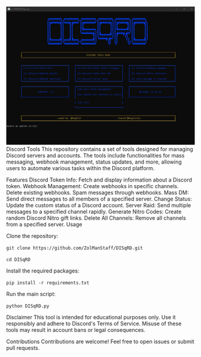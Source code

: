 ![Cover Image](https://github.com/ZolManStaff/DISqRD/blob/main/PHOTO.jpg)
Discord Tools
This repository contains a set of tools designed for managing Discord servers and accounts. The tools include functionalities for mass messaging, webhook management, status updates, and more, allowing users to automate various tasks within the Discord platform.

Features
Discord Token Info: Fetch and display information about a Discord token.
Webhook Management:
Create webhooks in specific channels.
Delete existing webhooks.
Spam messages through webhooks.
Mass DM: Send direct messages to all members of a specified server.
Change Status: Update the custom status of a Discord account.
Server Raid: Send multiple messages to a specified channel rapidly.
Generate Nitro Codes: Create random Discord Nitro gift links.
Delete All Channels: Remove all channels from a specified server.
Usage


Clone the repository:

```git clone https://github.com/ZolManStaff/DISqRD.git```

```cd DISqRD```

Install the required packages:

```pip install -r requirements.txt```

Run the main script:

```python DISqRD.py```

Disclaimer
This tool is intended for educational purposes only. Use it responsibly and adhere to Discord's Terms of Service. Misuse of these tools may result in account bans or legal consequences.

Contributions
Contributions are welcome! Feel free to open issues or submit pull requests.
